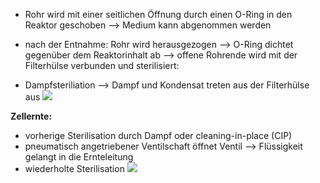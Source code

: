 - Rohr wird mit einer seitlichen Öffnung durch einen O-Ring in den Reaktor geschoben --> Medium kann abgenommen werden

- nach der Entnahme: Rohr wird herausgezogen --> O-Ring dichtet gegenüber dem Reaktorinhalt ab --> offene Rohrende wird mit der Filterhülse verbunden und sterilisiert:
- Dampfsteriliation --> Dampf und Kondensat treten aus der Filterhülse aus
![](Pasted%20image%2020250812113154.png)

**Zellernte:**
- vorherige Sterilisation durch Dampf oder cleaning-in-place (CIP)
- pneumatisch angetriebener Ventilschaft öffnet Ventil --> Flüssigkeit gelangt in die Ernteleitung 
- wiederholte Sterilisation
![](Pasted%20image%2020250812121747.png)
